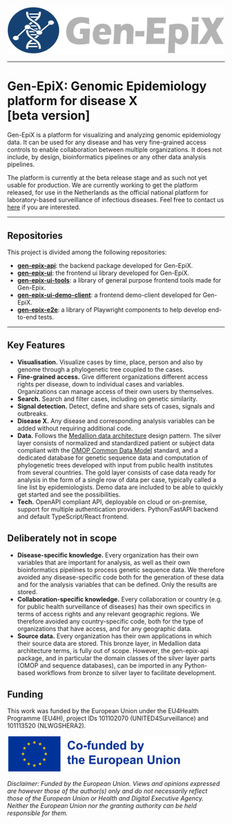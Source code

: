<p align="center">
    <img src="./docs/assets/gen-epix_logo_full.svg" alt="gen-epix-logo" width=600>
</p>

---

# Gen-EpiX: Genomic Epidemiology platform for disease X<br>[beta version]

Gen-EpiX is a platform for visualizing and analyzing genomic epidemiology data. It can be used for any disease and has very fine-grained access controls to enable collaboration between multiple organizations. It does not include, by design, bioinformatics pipelines or any other data analysis pipelines.

The platform is currently at the beta release stage and as such not yet usable for production. We are currently working to get the platform released, for use in the Netherlands as the official national platform for laboratory-based surveillance of infectious diseases. Feel free to contact us <a href="mailto:ivo.van.walle@rivm.nl">here</a> if you are interested.

---

## Repositories

This project is divided among the following repositories:

- **<a href="https://github.com/RIVM-bioinformatics/gen-epix-api" target="_blank">gen-epix-api</a>**: the backend package developed for Gen-EpiX.
- **<a href="https://github.com/RIVM-bioinformatics/gen-epix-ui" target="_blank">gen-epix-ui</a>**: the frontend ui library developed for Gen-EpiX.
- **<a href="https://github.com/RIVM-bioinformatics/gen-epix-ui-tools" target="_blank">gen-epix-ui-tools</a>**: a library of general purpose frontend tools made for Gen-Epix.
- **<a href="https://github.com/RIVM-bioinformatics/gen-epix-ui-demo-client" target="_blank">gen-epix-ui-demo-client</a>**: a frontend demo-client developed for Gen-EpiX.
- **<a href="https://github.com/RIVM-bioinformatics/gen-epix-e2e" target="_blank">gen-epix-e2e</a>**: a library of Playwright components to help develop end-to-end tests.

---

## Key Features

- **Visualisation.** Visualize cases by time, place, person and also by genome through a phylogenetic tree coupled to the cases.
- **Fine-grained access.** Give different organizations different access rights per disease, down to individual cases and variables. Organizations can manage access of their own users by themselves.
- **Search.** Search and filter cases, including on genetic similarity.
- **Signal detection.** Detect, define and share sets of cases, signals and outbreaks.
- **Disease X.** Any disease and corresponding analysis variables can be added without requiring additional code.
- **Data.** Follows the <a href="https://dataengineering.wiki/Concepts/Data+Architecture/Medallion+Architecture" target="_blank">Medallion data architecture</a> design pattern. The silver layer consists of normalized and standardized patient or subject data compliant with the <a href="https://www.ohdsi.org/data-standardization" target="_blank">OMOP Common Data Model</a> standard, and a dedicated database for genetic sequence data and computation of phylogenetic trees developed with input from public health institutes from several countries. The gold layer consists of case data ready for analysis in the form of a single row of data per case, typically called a line list by epidemiologists. Demo data are included to be able to quickly get started and see the possibilities.
- **Tech.** OpenAPI compliant API, deployable on cloud or on-premise, support for multiple authentication providers. Python/FastAPI backend and default TypeScript/React frontend.

## Deliberately not in scope

- **Disease-specific knowledge.** Every organization has their own variables that are important for analysis, as well as their own bioinformatics pipelines to process genetic sequence data. We therefore avoided any disease-specific code both for the generation of these data and for the analysis variables that can be defined. Only the results are stored.
- **Collaboration-specific knowledge.** Every collaboration or country (e.g. for public health surveillance of diseases) has their own specifics in terms of access rights and any relevant geographic regions. We therefore avoided any country-specific code, both for the type of organizations that have access, and for any geographic data.
- **Source data.** Every organization has their own applications in which their source data are stored. This bronze layer, in Medallion data architecture terms, is fully out of scope. However, the gen-epix-api package, and in particular the domain classes of the silver layer parts (OMOP and sequence databases), can be imported in any Python-based workflows from bronze to silver layer to facilitate development.

## Funding

This work was funded by the European Union under the EU4Health Programme (EU4H), project IDs 101102070 (UNITED4Surveillance) and 101113520 (NLWGSHERA2).

<img src="./docs/assets/cofunded_EU_logo.png" alt="cofunded-EU-logo" width = 400>

*Disclaimer: Funded by the European Union. Views and opinions expressed are however those of the author(s) only and do not necessarily reflect those of the European Union or Health and Digital Executive Agency. Neither the European Union nor the granting authority can be held responsible for them.*
